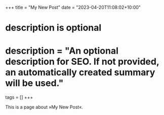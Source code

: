 +++
title = "My New Post"
date = "2023-04-20T11:08:02+10:00"

#
# description is optional
#
# description = "An optional description for SEO. If not provided, an automatically created summary will be used."

tags = []
+++

This is a page about »My New Post«.
